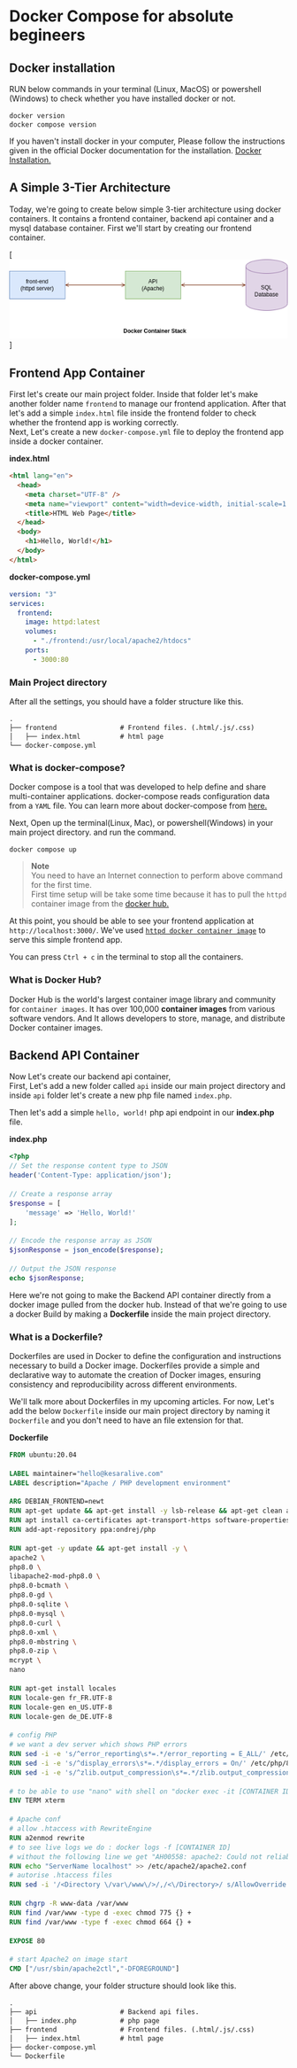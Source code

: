 # Docker Compose for absolute begineers 

## Docker installation
RUN below commands in your terminal (Linux, MacOS) or powershell (Windows) to check whether you have installed docker or not.
```
docker version
docker compose version
```
If you haven't install docker in your computer, Please follow the instructions given in the official Docker documentation for the installation.
<a href="https://docs.docker.com/engine/install/" target="_blank">Docker Installation.</a>

## A Simple 3-Tier Architecture
Today, we're going to create below simple 3-tier architecture using docker containers. It contains a frontend container, backend api container and a mysql database container. First we'll start by creating our frontend container.

[![Docker Container Stack](/docker-container-stack.png)]

## Frontend App Container
First let's create our main project folder. Inside that folder let's make another folder name `frontend` to manage our frontend application. After that let's add a simple `index.html` file inside the frontend folder to check whether the frontend app is working correctly. \
Next, Let's create a new `docker-compose.yml` file to deploy the frontend app inside a docker container. 

**index.html**
``` html
<html lang="en">
  <head>
    <meta charset="UTF-8" />
    <meta name="viewport" content="width=device-width, initial-scale=1.0" />
    <title>HTML Web Page</title>
  </head>
  <body>
    <h1>Hello, World!</h1>
  </body>
</html>

```
**docker-compose.yml**
``` yml
version: "3"
services:
  frontend:
    image: httpd:latest
    volumes:
      - "./frontend:/usr/local/apache2/htdocs"
    ports:
      - 3000:80
```

### Main Project directory 
After all the settings, you should have a folder structure like this.

    .
    ├── frontend                # Frontend files. (.html/.js/.css)
    │   ├── index.html          # html page 
    └── docker-compose.yml


### What is docker-compose?
Docker compose is a tool that was developed to help define and share multi-container applications. docker-compose reads configuration data from a `YAML` file. You can learn more about docker-compose from <a href="https://docs.docker.com/compose/compose-file/compose-file-v3/" target="_blank">here.</a>

Next, Open up the terminal(Linux, Mac), or powershell(Windows) in your main project directory. and run the command.
```
docker compose up
```
>**Note** \
> You need to have an Internet connection to perform above command for the first time. \
> First time setup will be take some time because it has to pull the `httpd` container image from the <a href="https://hub.docker.com/" target="_blank">docker hub.</a>

At this point, you should be able to see your frontend application at `http://localhost:3000/`. We've used <a href="https://hub.docker.com/_/httpd">`httpd docker container image`</a> to serve this simple frontend app.  

You can press `Ctrl + c` in the terminal to stop all the containers.

### What is Docker Hub?

Docker Hub is the world's largest container image library and community for `container images`. It has over 100,000 __container images__ from various software vendors. And It allows developers to store, manage, and distribute Docker container images. 


## Backend API Container
Now Let's create our backend api container, \
First, Let's add a new folder called `api` inside our main project directory and inside `api` folder let's create a new php file named `index.php`. 

Then let's add a simple `hello, world!` php api endpoint in our __index.php__ file.

**index.php**
``` php
<?php
// Set the response content type to JSON
header('Content-Type: application/json');

// Create a response array
$response = [
    'message' => 'Hello, World!'
];

// Encode the response array as JSON
$jsonResponse = json_encode($response);

// Output the JSON response
echo $jsonResponse;

```

Here we're not going to make the Backend API container directly from a docker image pulled from the docker hub. Instead of that we're going to use a docker Build by making a __Dockerfile__ inside the main project directory.

### What is a Dockerfile?
Dockerfiles are used in Docker to define the configuration and instructions necessary to build a Docker image. Dockerfiles provide a simple and declarative way to automate the creation of Docker images, ensuring consistency and reproducibility across different environments. 

We'll talk more about Dockerfiles in my upcoming articles.
For now, Let's add the below `Dockerfile` inside our main project directory by naming it `Dockerfile` and you don't need to have an file extension for that. 

**Dockerfile**
``` Dockerfile
FROM ubuntu:20.04

LABEL maintainer="hello@kesaralive.com"
LABEL description="Apache / PHP development environment"

ARG DEBIAN_FRONTEND=newt
RUN apt-get update && apt-get install -y lsb-release && apt-get clean all
RUN apt install ca-certificates apt-transport-https software-properties-common -y
RUN add-apt-repository ppa:ondrej/php

RUN apt-get -y update && apt-get install -y \
apache2 \
php8.0 \
libapache2-mod-php8.0 \
php8.0-bcmath \
php8.0-gd \
php8.0-sqlite \
php8.0-mysql \
php8.0-curl \
php8.0-xml \
php8.0-mbstring \
php8.0-zip \
mcrypt \
nano

RUN apt-get install locales
RUN locale-gen fr_FR.UTF-8
RUN locale-gen en_US.UTF-8
RUN locale-gen de_DE.UTF-8

# config PHP
# we want a dev server which shows PHP errors
RUN sed -i -e 's/^error_reporting\s*=.*/error_reporting = E_ALL/' /etc/php/8.0/apache2/php.ini
RUN sed -i -e 's/^display_errors\s*=.*/display_errors = On/' /etc/php/8.0/apache2/php.ini
RUN sed -i -e 's/^zlib.output_compression\s*=.*/zlib.output_compression = Off/' /etc/php/8.0/apache2/php.ini

# to be able to use "nano" with shell on "docker exec -it [CONTAINER ID] bash"
ENV TERM xterm

# Apache conf
# allow .htaccess with RewriteEngine
RUN a2enmod rewrite
# to see live logs we do : docker logs -f [CONTAINER ID]
# without the following line we get "AH00558: apache2: Could not reliably determine the server's fully qualified domain name"
RUN echo "ServerName localhost" >> /etc/apache2/apache2.conf
# autorise .htaccess files
RUN sed -i '/<Directory \/var\/www\/>/,/<\/Directory>/ s/AllowOverride None/AllowOverride All/' /etc/apache2/apache2.conf

RUN chgrp -R www-data /var/www
RUN find /var/www -type d -exec chmod 775 {} +
RUN find /var/www -type f -exec chmod 664 {} +

EXPOSE 80

# start Apache2 on image start
CMD ["/usr/sbin/apache2ctl","-DFOREGROUND"]

```

After above change, your folder structure should look like this.

    .
    ├── api                     # Backend api files. 
    │   ├── index.php           # php page 
    ├── frontend                # Frontend files. (.html/.js/.css)
    │   ├── index.html          # html page 
    ├── docker-compose.yml
    └── Dockerfile

